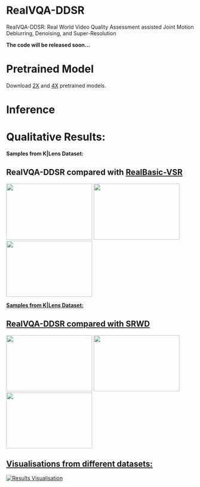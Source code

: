 # RealVQA-DDSR
RealVQA-DDSR: Real World Video Quality Assessment assisted Joint Motion Deblurring, Denoising, and Super-Resolution

**The code will be released soon...**


# Pretrained Model

Download [2X](https://drive.google.com/drive/u/0/folders/1-TM-IzzL9DqIetmdJmDNndBdGs4wmsSR) and [4X](https://drive.google.com/drive/u/0/folders/1eCJdxf_g-Zg7t02mdpztVxpImf-XodBe) pretrained models.


# Inference



# Qualitative Results:
**Samples from K|Lens Dataset:**
## RealVQA-DDSR compared with [RealBasic-VSR](https://github.com/ckkelvinchan/RealBasicVSR/tree/master)

<p float="left">
  <img width="230" height="150" src="https://github.com/ajeetkverma/RealVQA-DDSR/blob/main/resource/slider1_rbvsr.png"> <a href="https://interacty.me/projects/68c7327276e9827f">
  <img width="230" height="150" src="https://github.com/ajeetkverma/RealVQA-DDSR/blob/main/resource/slider2_rbvsr.png"> <a href="https://interacty.me/projects/68c7327276e9827f">
  <img width="230" height="150" src="https://github.com/ajeetkverma/RealVQA-DDSR/blob/main/resource/slider3_rbvsr.png"> <a href="https://interacty.me/projects/68c7327276e9827f">
</p>




**Samples from K|Lens Dataset:**
## RealVQA-DDSR compared with [SRWD](https://openaccess.thecvf.com/content/CVPR2023W/NTIRE/papers/Jeelani_Expanding_Synthetic_Real-World_Degradations_for_Blind_Video_Super_Resolution_CVPRW_2023_paper.pdf)

<p float="left">
  <img width="230" height="150" src="https://github.com/ajeetkverma/RealVQA-DDSR/blob/main/resource/slider1_srwd.png"> <a href="https://interacty.me/projects/ca92568308c4271d">
  <img width="230" height="150" src="https://github.com/ajeetkverma/RealVQA-DDSR/blob/main/resource/slider2_srwd.png"> <a href="https://interacty.me/projects/ca92568308c4271d">
  <img width="230" height="150" src="https://github.com/ajeetkverma/RealVQA-DDSR/blob/main/resource/slider3_srwd.png"> <a href="https://interacty.me/projects/ca92568308c4271d">
</p>

## Visualisations from different datasets:
![Results Visualisation](https://github.com/ajeetkverma/RealVQA-DDSR/blob/main/resource/aj_ddsr_results.png)
